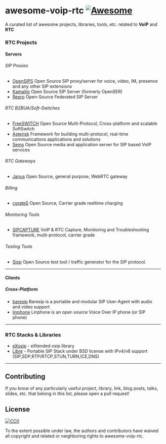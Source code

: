 # awesome-voip-rtc [![Awesome](https://cdn.rawgit.com/sindresorhus/awesome/d7305f38d29fed78fa85652e3a63e154dd8e8829/media/badge.svg)](https://github.com/sindresorhus/awesome)
A curated list of awesome projects, libraries, tools, etc. related to **VoIP** and **RTC**

### RTC Projects

#### Servers

###### SIP Proxies

* [OpenSIPS](http://www.opensips.org) Open Source SIP proxy/server for voice, video, IM, presence and any other SIP extensions
* [Kamailio](http://www.kamailio.org) Open Source SIP Server (formerly OpenSER)
* [Repro](http://www.resiprocate.org/About_Repro) Open-Source Federated SIP Server

###### RTC B2BUA/Soft-Switches

* [FreeSWITCH](http://freeswitch.org) Open Source Multi-Protocol, Cross-platform and scalable SoftSwitch
* [Asterisk](http://asterisk.org) Framework for building multi-protocol, real-time communications applications and solutions
* [Sems](http://sems.org) Open Source media and application server for SIP based VoIP services

###### RTC Gateways

* [Janus](http://www.meetecho.com/en/) Open Source, general purpose, WebRTC gateway 

###### Billing

* [cgrateS](http://cgrates.org/) Open Source, Carrier grade realtime charging 

###### Monitoring Tools

* [SIPCAPTURE](http://sipcapture.org) VoIP & RTC Capture, Monitoring and Troubleshooting framework, multi-protocol, carrier grade

###### Testing Tools

* [Sipp](http://sipp.sourceforge.net/) Open Source test tool / traffic generator for the SIP protocol.
 

------

#### Clients

##### Cross-Platform

* [baresip](http://www.creytiv.com/baresip.html) Baresip is a portable and modular SIP User-Agent with audio and video support
* [linphone](http://linphone.org) Linphone is an open source Voice Over IP phone (or SIP phone) 

------

### RTC Stacks & Libraries

* [eXosip](http://savannah.nongnu.org/projects/exosip/) - eXtended osip library
* [Libre](http://www.creytiv.com/) - Portable SIP Stack under BSD license with IPv4/v6 support (SIP,SDP,RTP/RTCP,STUN,TURN,ICE,DNS)


------


## Contributing

If you know of any particularly useful project, library, link, blog posts, talks, slides, etc. that belong in this list, please open a pull request!

## License

[![CC0](https://licensebuttons.net/p/zero/1.0/88x31.png)](https://creativecommons.org/publicdomain/zero/1.0/)

To the extent possible under law, the authors and contributors have waived all copyright and related or neighboring rights to awesome-voip-rtc.
